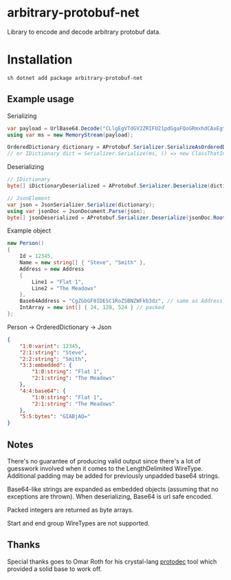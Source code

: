 # arbitrary-protobuf-net

Library to encode and decode arbitrary protobuf data.

# Installation

`sh
dotnet add package arbitrary-protobuf-net
`

## Example usage

Serializing
```csharp
var payload = UrlBase64.Decode("CLlgEgVTdGV2ZRIFU21pdGgaFQoGRmxhdCAxEgtUaGUgTWVhZG93cyIcQ2daR2JHRjBJREVTQzFSb1pTQk5aV0ZrYjNkeioFGIABjAQ"); // UrlBase64 is a nuget package
using var ms = new MemoryStream(payload);

OrderedDictionary dictionary = AProtobuf.Serializer.SerializeAsOrderedDictionary(ms);
// or IDictionary dict = Serializer.Serialize(ms, () => new ClassThatImplementsIDictionary());
```

Deserializing

```csharp
// IDictionary
byte[] iDictionaryDeserialized = AProtobuf.Serializer.Deserialize(dictionary);

// JsonElement
var json = JsonSerializer.Serialize(dictionary);
using var jsonDoc = JsonDocument.Parse(json);
byte[] jsonDeserialized = AProtobuf.Serializer.Deserialize(jsonDoc.RootElement);
```

Example object

```csharp
new Person()
{
    Id = 12345, 
    Name = new string[] { "Steve", "Smith" }, 
    Address = new Address
    {
        Line1 = "Flat 1",
        Line2 = "The Meadows"
    },
    Base64Address = "CgZGbGF0IDESC1RoZSBNZWFkb3dz", // same as Address above, but already encoded
    IntArray = new int[] { 24, 128, 524 } // packed
};
```
Person -> OrderedDictionary -> Json

```json
{
    "1:0:varint": 12345,
    "2:1:string": "Steve", 
    "2:2:string": "Smith",
    "3:3:embedded": {
        "1:0:string": "Flat 1",
        "2:1:string": "The Meadows"
    },
    "4:4:base64": {
        "1:0:string": "Flat 1",
        "2:1:string": "The Meadows"
    },
    "5:5:bytes": "GIABjAQ="
}
```

## Notes

There's no guarantee of producing valid output since there's a lot of guesswork involved when it comes to the LengthDelimited WireType. Additional padding may be added for previously unpadded base64 strings. 

Base64-like strings are expanded as embedded objects (assuming that no exceptions are thrown). When deserializing, Base64 is url safe encoded.

Packed integers are returned as byte arrays. 

Start and end group WireTypes are not supported.

## Thanks

Special thanks goes to Omar Roth for his crystal-lang [protodec](https://github.com/omarroth/protodec) tool which provided a solid base to work off.
